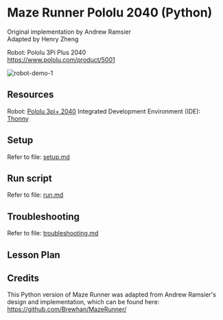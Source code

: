 # Maze Runner Pololu 2040 (Python)
Original implementation by Andrew Ramsier <br />
Adapted by Henry Zheng <br />

Robot: Pololu 3Pi Plus 2040 <br/>
https://www.pololu.com/product/5001

![robot-demo-1](https://github.com/user-attachments/assets/41a8717f-f941-4356-b65a-284d3fe1b028)

## Resources
Robot: [Pololu 3pi+ 2040](https://www.pololu.com/product/5001)
Integrated Development Environment (IDE): [Thonny](https://thonny.org/)


## Setup

Refer to file: [setup.md](docs/setup.md)


## Run script

Refer to file: [run.md](docs/run.md)


## Troubleshooting
Refer to file: [troubleshooting.md](docs/troubleshooting.md)

## Lesson Plan




## Credits
This Python version of Maze Runner was adapted from Andrew Ramsier's design and implementation, which can be found here: https://github.com/Brewhan/MazeRunner/
